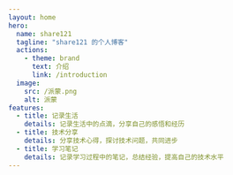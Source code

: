 ```yaml
---
layout: home
hero:
  name: share121
  tagline: "share121 的个人博客"
  actions:
    - theme: brand
      text: 介绍
      link: /introduction
  image:
    src: /派蒙.png
    alt: 派蒙
features:
  - title: 记录生活
    details: 记录生活中的点滴，分享自己的感悟和经历
  - title: 技术分享
    details: 分享技术心得，探讨技术问题，共同进步
  - title: 学习笔记
    details: 记录学习过程中的笔记，总结经验，提高自己的技术水平
---
```


<script setup>
import { VPTeamMembers } from "vitepress/theme";

const members = [
  {
    avatar: "/logo.png",
    name: "share121",
    title: "前端开发",
    org: "三清课堂",
    orgLink: "https://github.com/trpure-class",
    links: [
      { icon: "bilibili", link: "https://space.bilibili.com/626843261" },
      { icon: "gitee", link: "https://gitee.com/share121" },
      { icon: "gitlab", link: "https://gitlab.com/share121" },
      { icon: "github", link: "https://github.com/share121" },
    ]
  },
]
</script>

<VPTeamMembers :members="members" />
